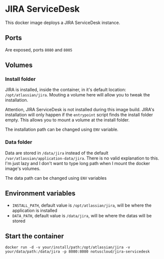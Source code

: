 # JIRA ServiceDesk

This docker image deploys a JIRA ServiceDesk instance.

## Ports

Are exposed, ports `8080` and `8005`

## Volumes

### Install folder

JIRA is installed, inside the container, in it's default location: `/opt/atlassian/jira`. Mouting a volume here will allow you to tweak the installation.

Attention, JIRA ServiceDesk is not installed during this image build. JIRA's installation will only happen if
the `entrypoint` script finds the install folder empty. This allows you to mount a volume at the install folder.

The installation path can be changed using `ENV` variable.

### Data folder

Data are stored in `/data/jira` instead of the default `/var/atlassian/application-data/jira`. There is no valid explanation to this. I'm just lazy and I don't want to type long path when I mount the docker image's volumes.

The data path can be changed using `ENV` variables

## Environment variables

* `INSTALL_PATH`, default value is `/opt/atlassian/jira`, will be where the application is installed
* `DATA_PATH`, default value is `/data/jira`, will be where the datas will be stored

## Start the container

```
docker run -d -v your/install/path:/opt/atlassian/jira -v your/data/path:/data/jira -p 8080:8080 notuscloud/jira-servicedesk
```